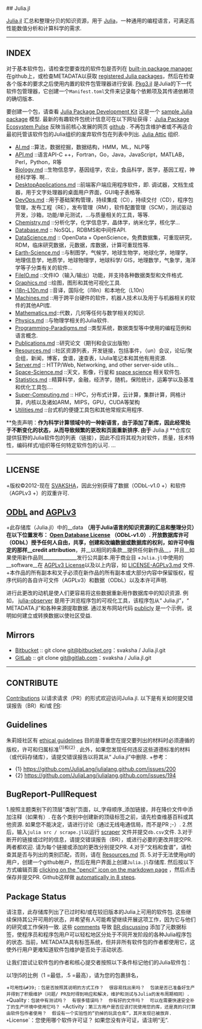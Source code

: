 <div class="github-widget" data-repo="svaksha/Julia.jl"></div>
<script async src="https://pagead2.googlesyndication.com/pagead/js/adsbygoogle.js"></script><ins class="adsbygoogle" style="display:block" data-ad-client="ca-pub-6890694312814945" data-ad-slot="5473692530" data-ad-format="auto"  data-full-width-responsive="true"></ins><script>(adsbygoogle = window.adsbygoogle || []).push({});</script>
## Julia.jl

[Julia.jl](http://svaksha.github.io/Julia.jl) 汇总和整理分贝的知识资源，用于 [Julia](https://github.com/JuliaLang)，一种通用的编程语言，可满足高性能数值分析和计算科学的需求.

   
----

## INDEX

对于基本软件包，请检查您要查找的软件包是否列在 [built-in package manager](https://github.com/JuliaLang/METADATA.jl) 在github上，或检查METADATA以获取 [registered Julia packages](http://pkg.julialang.org/)，然后在检查各个版本的要求之后使用内置的软件包管理器进行安装. [Pkg3.jl](https://github.com/JuliaLang/Pkg3.jl) 是Julia的下一代软件包管理器，它创建一个`Manifest.toml`文件来记录每个依赖项及其传递依赖项的确切版本.  

要创建一个包，请查看 [Julia Package Development Kit](https://github.com/JuliaLang/PkgDev.jl) 这是一个 [sample Julia package](https://github.com/JuliaLang/Example.jl)  模型.  最新的有趣软件包统计信息可在以下网址获得： [Julia Package Ecosystem Pulse](http://pkg.julialang.org/pulse.html) 反映当前核心发展的网页 [github](https://github.com/JuliaLang/julia/pulse) .  不再包含维护者或不再适合最初托管该软件包的Julia组织的废弃软件包在列表中列出. [Julia Attic](https://github.com/JuliaAttic) 组织.


+ [AI.md](https://github.com/svaksha/Julia.jl/blob/master/AI.md) ::算法，数据挖掘，数据结构，HMM，ML，NLP等
+ [API.md](https://github.com/svaksha/Julia.jl/blob/master/API.md) ::语言API-C ++，Fortran，Go，Java，JavaScript，MATLAB，Perl，Python，R等
+ [Biology.md](https://github.com/svaksha/Julia.jl/blob/master/Biology.md)  ::生物信息学，基因组学，农业，食品科学，医学，基因工程，神经科学等.  啊...
+ [DesktopApplications.md](https://github.com/svaksha/Julia.jl/blob/master/DesktopApplications.md)  ::前端客户端应用程序软件，即.  调试器，文档生成器，用于文字处理器的桌面用户界面，GUI电子表格等. 
+ [DevOps.md](https://github.com/svaksha/Julia.jl/blob/master/DevOps.md) ::用于基础架构管理，持续集成（CI），持续交付（CD），程序包管理，发布工程（RE），发布管理（RM），软件配置管理（SCM），测试驱动开发，沙箱，功能/单元测试，...与质量相关的工具，等等.
+ [Chemistry.md](https://github.com/svaksha/Julia.jl/blob/master/Chemistry.md) ::分析化学，化学信息学，晶体学，纳米化学，核化学...
+ [Database.md](https://github.com/svaksha/Julia.jl/blob/master/Database.md) :: NoSQL，RDBMS和中间件API.
+ [DataScience.md](https://github.com/svaksha/Julia.jl/blob/master/DataScience.md) :: OpenData + OpenScience，免费数据集，可重现研究，RDM，临床研究数据，元数据，库数据，计算可重现性等.
+ [Earth-Science.md](https://github.com/svaksha/Julia.jl/blob/master/Earth-Science.md) ::与制图学，气候学，地球生物学，地球化学，地理学，地理信息学，地质学，地球物理学，地球科学/ GIS，地理数学，气象学，海洋学等子分类有关的软件...
+ [FileIO.md](https://github.com/svaksha/Julia.jl/blob/master/FileIO.md) ::文件IO（输入/输出）功能，并支持各种数据类型和文件格式.
+ [Graphics.md](https://github.com/svaksha/Julia.jl/blob/master/Graphics.md) ::绘图，图形和其他可视化工具.
+ [i18n-L10n.md](https://github.com/svaksha/Julia.jl/blob/master/i18n-L10n.md) ::音译，国际化（i18n）和本地化（L10n）
+ [Machines.md](https://github.com/svaksha/Julia.jl/blob/master/Machines.md) ::用于跨平台硬件的软件，机器人技术以及用于与机器相关的软件的其他API库.
+ [Mathematics.md](https://github.com/svaksha/Julia.jl/blob/master/Mathematics.md)::代数，几何等任何与数学相关的知识.
+ [Physics.md](https://github.com/svaksha/Julia.jl/blob/master/Physics.md) ::与物理学相关的Julia软件.
+ [Programming-Paradigms.md](https://github.com/svaksha/Julia.jl/blob/master/Programming-Paradigms.md) ::类型系统，数据类型等中使用的编程范例和语言概念.
+ [Publications.md](https://github.com/svaksha/Julia.jl/blob/master/Publications.md) ::研究论文（期刊和会议出版物）.
+ [Resources.md](https://github.com/svaksha/Julia.jl/blob/master/Resources.md) ::社区资源列表，开发链接，包括事件，（un）会议，论坛/聚会组，新闻，博客，食谱，速查表，IJulia笔记本和其他有用资源.
+ [Server.md](https://github.com/svaksha/Julia.jl/blob/master/Server.md) :: HTTP/Web, Networking, and other server-side utils...
+ [Space-Science.md](https://github.com/svaksha/Julia.jl/blob/master/Space-Science.md) ::天文，影像，行星和 [space science](https://en.wikipedia.org/wiki/Outline_of_space_science) 相关软件包.
+ [Statistics.md](https://github.com/svaksha/Julia.jl/blob/master/Statistics.md) ::精算科学，金融，经济学，随机，保险统计，运筹学以及基准和优化工具包....
+ [Super-Computing.md](https://github.com/svaksha/Julia.jl/blob/master/Super-Computing.md) :: HPC，分布式计算，云计算，集群计算，网格计算，内核以及诸如ARM，MIPS，GPU，CUDA等架构
+ [Utilities.md](https://github.com/svaksha/Julia.jl/blob/master/Utilities.md) ::台式机的便捷工具包和其他常规实用程序.


 **免责声明：**作为科学计算领域中的一种新语言，由于添加了新库，因此经常处于不断变化的状态，从而导致频繁的更改和页面重新排序.  由于** Julia.jl **仓库仅提供狂野的Julia软件包的列表（链接），因此不应将其视为对软件，质量，技术特性，编码样式/组织等任何特定软件包的认可. ...

----

## LICENSE

+版权©2012-现在 [SVAKSHA](http://svaksha.com/pages/Bio)，因此分别获得了数据（ODbL-v1.0 +）和软件（AGPLv3 +）的双重许可. 

## [ODbL](https://opendatacommons.org/licenses/odbl/1-0/) and [AGPLv3](http://www.gnu.org/licenses/agpl-3.0.html)

+此存储库（Julia.jl）中的__data __（用于Julia语言的知识资源的汇总和整理分贝）在以下位置发布： [Open Database License](https://opendatacommons.org/licenses/odbl/1-0/)  （ODbL-v1.0）.  开放数据库许可（ODbL）授予任何人自由，共享，创建和改编数据或数据库的权利，如许可中指定的那样__credit attribution__，并__以相同的条款__提供任何新作品__，并且__如果使用新作品则______________发行公共副本.用于商业目
+`Julia.jl`中使用的__software__在 [AGPLv3 License](http://www.gnu.org/licenses/agpl-3.0.html)以及以上内容，如 [LICENSE-AGPLv3.md](https://github.com/svaksha/Julia.jl/blob/master/LICENSE-AGPLv3.md) 文件.
+本作品的所有副本和叉子必须在新作品的所有副本或大部分内容中保留版权，程序代码的各自许可文件（AGPLv3）和数据（ODbL）以及本许可声明.

 进行此更改的动机是使人们更容易将这些数据重新用作数据库中的知识资源.  例如， [julia-observer](https://juliaobserver.com)  是用于浏览程序包的可视化工具，该程序包从“ Julia.jl”，“ METADATA.jl”和各种来源提取数据.  通过发布网站代码 [publicly](https://github.com/djsegal/julia_observer) 是一个示例，说明如何建立或转换数据以使社区受益.


## Mirrors
+ [Bitbucket](https://bitbucket.org/svaksha/Julia.jl) :: git clone git@bitbucket.org：svaksha / Julia.jl.git
+ [GitLab](https://gitlab.com/svaksha/Julia.jl) :: git clone git@gitlab.com：svaksha / Julia.jl.git

----

## CONTRIBUTE

[Contributions](https://github.com/svaksha/Julia.jl/graphs/contributors)  以请求请求（PR）的形式欢迎访问Julia.jl.  以下是有关如何提交错误报告（BR）和/或 [PR](https://github.com/svaksha/Julia.jl/pulls):

## Guidelines

朱莉娅社区有 [ethical guidelines](http://julialang.org/community/standards/)  目的是尊重您在提交要列出的材料时必须遵循的版权，许可和归属标准<sup>{1}和{2}</sup> .  此外，如果您发现任何违反这些道德标准的材料（或代码存储库），请提交错误报告以将其从“ Julia.jl”中删除.
+参考：
   + {1} https://github.com/JuliaLang/julialang.github.com/issues/200
   + {2} https://github.com/JuliaLang/julialang.github.com/issues/194


## BugReport-PullRequest

 1.按照主题类别下的顶层“类别”页面，以_字母顺序_添加链接，并在降价文件中添加注释（如果有）.  在各个类别中创建新的顶级标签之前，请先检查维基百科或其他资源.  如果您不能决定，请进行讨论（通过无线电通信局，而不是PR ;-）. 
2.然后，输入`julia src / scrape.jl`以运行 [scraper](https://github.com/svaksha/Julia.jl/blob/master/src/scrape.jl) 文件并提交`db.csv`文件.
 3.对于断开的链接或过时的信息，请提交错误报告（BR），或进行必要的更改并提交PR.  两者都欢迎.  请为每个链接或添加的更改分别提交PR.
4.对于“文档和食谱”，请检查其是否与列出的类别匹配，否则，请在 [Resources.md](https://github.com/svaksha/Julia.jl/blob/master/Resources.md) 页.
 5.对于无法使用git的用户，创建一个github帐户，然后在用户界面上创建`Julia.jl`存储库.  然后按以下方式编辑页面 [clicking on the "pencil" icon on the markdown page](https://help.github.com/articles/editing-files-in-your-repository) ，然后点击保存并提交PR.  Github这样做 [automatically in 8 steps](https://help.github.com/articles/editing-files-in-another-user-s-repository).


## Package Status

 请注意，此存储库列出了已过时和/或在较旧版本的Julia上可用的软件包.  这些继续保持其公开可用的状态，并希望有人可能希望继续开展这项工作，因为它与他们的研究或工作保持一致.  这些 [comments](https://github.com/svaksha/Julia.jl/commit/a884fe9e921d57b87d85e970c2f57b8f21025641#commitcomment-15802037) 导致 [BR discussing](https://github.com/svaksha/Julia.jl/issues/55)  添加了元数据标签，使程序员和程序包用户可以轻松地区分处于不同开发阶段的各种Julia程序包的状态.  当前，METADATA具有标签系统，但并非所有软件包的作者都使用它，这使外行用户更难知道软件包维护是否处于活动状态. 

让我们尝试让软件包的作者和核心提交者按照以下条件标记他们的Julia软件包： 

以1到5的比例（1 =最低，.5 =最高），请为您的包裹排名，

 +`可用性&#39;：包是否按照其说明的方式工作？  很容易找出来吗？  包装是否已准备好生产并得到了积极维护（问题/ PR及时得到响应和解决，维护和测试与Julia的发布周期相同）.
 +`Quality`：包装中有测试吗？  有很多错误吗？  你有好的文件吗？  可以在需要快速安全补丁的生产环境中使用它吗？
 +`Activity`：第三方用户是否应该打扰使用您的库，还是真的只打算由软件包作者使用？  假设有一个实验性的“扔掉的玩具仓库”，其开发现已被放弃.
 +`License`：您使用哪个软件许可证？  如果您没有许可证，请注明“无”. 
